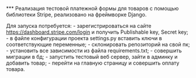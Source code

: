 *** Реализация тестовой платежной формы для товаров с помощью библиотеки Stripe,
реализовано на фреймворке Django.

Для запуска потребуется:
    - зарегистрироваться на сайте https://dashboard.stripe.com/login и получить Publishable key, Secret key;
    - в файле конфигурации проекта settings.py вставить ключи в соответствующие переменные;
    - склонировать репозиторий на свой пк;
    - установить все зависимости из файла requirements.txt;
    - совершить миграции в бд;
    - запустить тестовый веб сервер, зайти в админку и добавить товар;
    - перейти на главную страницу и совершить оплату товара.